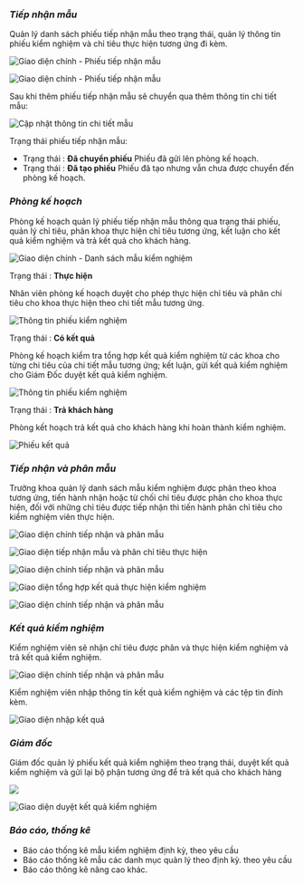 ### *Tiếp nhận mẫu*
Quản lý danh sách phiếu tiếp nhận mẫu theo trạng thái, quản lý thông tin phiếu kiểm nghiệm và chỉ tiêu thực hiện tương ứng đi kèm.
>
![](/HDSD/images/38.giaodientiepnhanmau.png "Giao diện chính - Phiếu tiếp nhận mẫu")
>
![](/HDSD/images/39.themtiepnhanmau.png "Giao diện chính - Phiếu tiếp nhận mẫu")
>
Sau khi thêm phiếu tiếp nhận mẫu sẽ chuyển qua thêm thông tin chi tiết mẫu:
>
![](/HDSD/images/40.themchitietthongtinmau.png "Cập nhật thông tin chi tiết mẫu")
>
Trạng thái phiếu tiếp nhận mẫu: 
  - Trạng thái : **Đã chuyển phiếu** Phiếu đã gửi lên phòng kế hoạch.
  - Trạng thái : **Đã tạo phiếu** Phiếu đã tạo nhưng vẫn chưa được chuyển đến phòng kế hoạch.
>
### *Phòng kế hoạch*
Phòng kế hoạch quản lý phiếu tiếp nhận mẫu thông qua trạng thái phiếu, quản lý chỉ tiêu, phân khoa thực hiện chỉ tiêu tương ứng, kết luận cho kết quả kiểm nghiệm và trả kết quả cho khách hàng.
>
![](/HDSD/images/41.giaodienmaukiemnghiem.png "Giao diện chính - Danh sách mẫu kiểm nghiệm")
>
Trạng thái : **Thực hiện**
>
Nhân viên phòng kế hoạch duyệt cho phép thực hiện chỉ tiêu và phân chi tiêu cho khoa thực hiện theo chi tiết mẫu tương ứng.
>
![](/HDSD/images/42.chitietmau.png "Thông tin phiếu kiểm nghiệm")
>
Trạng thái : **Có kết quả**
>
Phòng kế hoạch kiểm tra tổng hợp kết quả kiểm nghiệm từ các khoa cho từng chi tiêu của chi tiết mẫu tương ứng; kết luận, gửi kết quả kiểm nghiệm cho Giám Đốc duyệt kết quả kiểm nghiệm.
>
![](/HDSD/images/43.chitietmau.png "Thông tin phiếu kiểm nghiệm")
>
Trạng thái : **Trả khách hàng**
>
Phòng kết hoạch trả kết quả cho khách hàng khi hoàn thành kiểm nghiệm.
>
![](/HDSD/images/44.phieuketqua.png "Phiếu kết quả")
>
### *Tiếp nhận và phân mẫu*
Trưởng khoa quản lý danh sách mẫu kiểm nghiệm được phân theo khoa tương ứng, tiến hành nhận hoặc từ chối chỉ tiêu được phân cho khoa thực hiện, đối với những chỉ tiêu được tiếp nhận thì tiến hành phân chỉ tiêu cho kiểm nghiệm viên thực hiện.
>
![](/HDSD/images/45.giaodientiepnhanvaphanmau.png "Giao diện chính tiếp nhận và phân mẫu")
>
![](/HDSD/images/46.png "	Giao diện tiếp nhận mẫu và phân chỉ tiêu thực hiện")
>
![](/HDSD/images/45.giaodientiepnhanvaphanmau.png "Giao diện chính tiếp nhận và phân mẫu")
>
![](/HDSD/images/47.giaodientonghopketqua.png "Giao diện tổng hợp kết quả thực hiện kiểm nghiệm")
>
![](/HDSD/images/48.giaodieninphieu.png "Giao diện chính tiếp nhận và phân mẫu")
>
### *Kết quả kiểm nghiệm*
Kiểm nghiệm viên sẽ nhận chỉ tiêu được phân và thực hiện kiểm nghiệm và trả kết quả kiểm nghiệm.
>
![](/HDSD/images/49.giaodienketquakiemnghiem.png "Giao diện chính tiếp nhận và phân mẫu")
>
Kiểm nghiệm viên nhập thông tin kết quả kiểm nghiệm và các tệp tin đính kèm.
>
![](/HDSD/images/50.giaodiennhapketqua.png "Giao diện nhập kết quả")
>
### *Giám đốc*
Giám đốc quản lý phiếu kết quả kiểm nghiệm theo trạng thái, duyệt kết quả kiểm nghiệm và gửi lại bộ phận tương ứng để trả kết quả cho khách hàng 
>
![](/HDSD/images/51.giaodiengiamdoc.png "")
>
![](/HDSD/images/52.giaodienduyetketqua.png "Giao diện duyệt kết quả kiểm nghiệm")
>
### *Báo cáo, thống kê*
-	Báo cáo thống kê mẫu kiểm nghiệm định kỳ, theo yêu cầu
-	Báo cáo thống kê mẫu các danh mục quản lý theo định kỳ. theo yêu cầu
-	Báo cáo thông kê nâng cao khác.